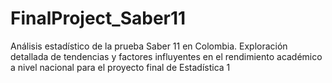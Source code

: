 # FinalProject_Saber11
Análisis estadístico de la prueba Saber 11 en Colombia. Exploración detallada de tendencias y factores influyentes en el rendimiento académico a nivel nacional para el proyecto final de Estadística 1
